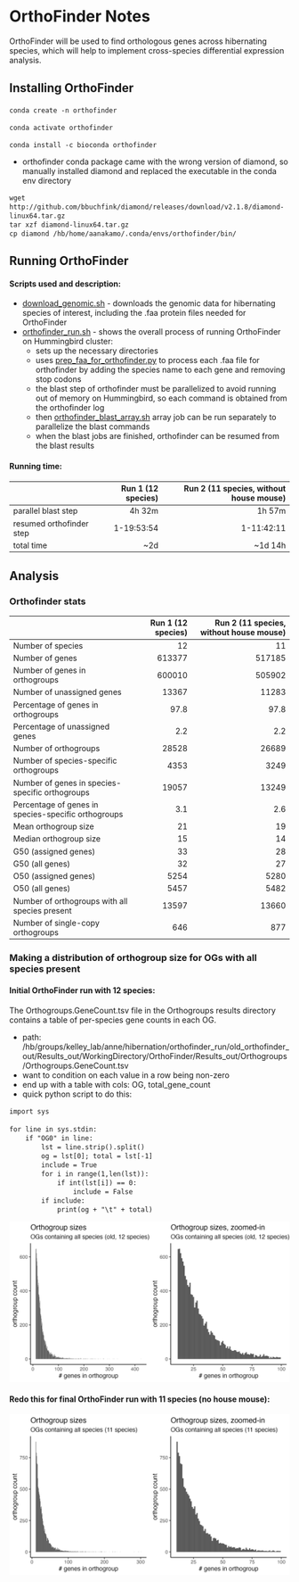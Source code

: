 # OrthoFinder Notes
OrthoFinder will be used to find orthologous genes across hibernating species, which will help to implement cross-species differential expression analysis.

## Installing OrthoFinder
`conda create -n orthofinder`

`conda activate orthofinder`

`conda install -c bioconda orthofinder`
- orthofinder conda package came with the wrong version of diamond, so manually installed diamond and replaced the executable in the conda env directory
~~~
wget http://github.com/bbuchfink/diamond/releases/download/v2.1.8/diamond-linux64.tar.gz
tar xzf diamond-linux64.tar.gz
cp diamond /hb/home/aanakamo/.conda/envs/orthofinder/bin/
~~~

## Running OrthoFinder
#### Scripts used and description:
- [download_genomic.sh](https://github.com/aanakamo/kelleylab_rotation/blob/main/scripts/download_genomic.sh) - downloads the genomic data for hibernating species of interest, including the .faa protein files needed for OrthoFinder
- [orthofinder_run.sh](https://github.com/aanakamo/kelleylab_rotation/blob/main/scripts/orthofinder_run.sh) - shows the overall process of running OrthoFinder on Hummingbird cluster:
    - sets up the necessary directories
    - uses [prep_faa_for_orthofinder.py](https://github.com/aanakamo/kelleylab_rotation/blob/main/scripts/prep_faa_for_orthofinder.py) to process each .faa file for orthofinder by adding the species name to each gene and removing stop codons
    - the blast step of orthofinder must be parallelized to avoid running out of memory on Hummingbird, so each command is obtained from the orthofinder log
    - then [orthofinder_blast_array.sh](https://github.com/aanakamo/kelleylab_rotation/blob/main/scripts/orthofinder_blast_array.sh) array job can be run separately to parallelize the blast commands
    - when the blast jobs are finished, orthofinder can be resumed from the blast results

#### Running time:
| | Run 1 (12 species) | Run 2 (11 species, without house mouse) |
| :---------------- | ------: | ----: |
| parallel blast step | 4h 32m | 1h 57m |
| resumed orthofinder step | 1-19:53:54 | 1-11:42:11 |
| total time | ~2d | ~1d 14h |

## Analysis
### Orthofinder stats
| | Run 1 (12 species) | Run 2 (11 species, without house mouse) |
| :---------------- | ------: | ----: |
| Number of species	| 12	| 11 |
| Number of genes | 613377	| 517185 |
| Number of genes in orthogroups | 600010 | 505902 |
| Number of unassigned genes | 13367 | 11283 |
| Percentage of genes in orthogroups | 97.8 | 97.8 |
| Percentage of unassigned genes | 2.2 | 2.2 |
| Number of orthogroups | 28528 | 26689 |
| Number of species-specific orthogroups | 4353 | 3249 |
| Number of genes in species-specific orthogroups | 19057 | 13249 |
| Percentage of genes in species-specific orthogroups | 3.1 | 2.6 |
| Mean orthogroup size | 21 | 19 |
| Median orthogroup size | 15 | 14 |
| G50 (assigned genes) | 33 | 28 |
| G50 (all genes) | 32 | 27 |
| O50 (assigned genes) | 5254 | 5280 |
| O50 (all genes) | 5457 | 5482 |
| Number of orthogroups with all species present | 13597 | 13660 |
| Number of single-copy orthogroups | 646 | 877 |

### Making a distribution of orthogroup size for OGs with all species present
#### Initial OrthoFinder run with 12 species:

The Orthogroups.GeneCount.tsv file in the Orthogroups results directory contains a table of per-species gene counts in each OG.
- path: /hb/groups/kelley_lab/anne/hibernation/orthofinder_run/old_orthofinder_out/Results_out/WorkingDirectory/OrthoFinder/Results_out/Orthogroups/Orthogroups.GeneCount.tsv
- want to condition on each value in a row being non-zero
- end up with a table with cols: OG, total_gene_count
- quick python script to do this:
~~~
import sys

for line in sys.stdin:
    if "OG0" in line:
        lst = line.strip().split()
        og = lst[0]; total = lst[-1]
        include = True
        for i in range(1,len(lst)):
            if int(lst[i]) == 0:
                include = False
        if include:
            print(og + "\t" + total)
~~~
![Orthogroup size distribution](og_size_dist_reg_zoomed.png)

#### Redo this for final OrthoFinder run with 11 species (no house mouse):

![Orthogroup size distribution](og_size_dist_reg_zoomed_11.png)
